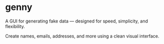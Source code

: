 # genny

A GUI for generating fake data — designed for speed, simplicity, and flexibility.

Create names, emails, addresses, and more using a clean visual interface.

